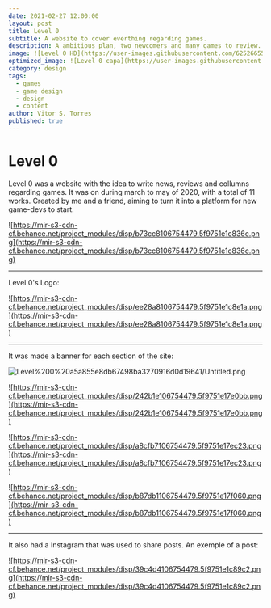 ```yaml
---
date: 2021-02-27 12:00:00
layout: post
title: Level 0
subtitle: A website to cover everthing regarding games.
description: A ambitious plan, two newcomers and many games to review.
image: ![Level 0 HD](https://user-images.githubusercontent.com/62526655/110020139-fc88d100-7d07-11eb-801e-82505d66ec69.png)
optimized_image: ![Level 0 capa](https://user-images.githubusercontent.com/62526655/110020169-04e10c00-7d08-11eb-9a63-7e598bb5d4a1.png)
category: design
tags:
  - games
  - game design
  - design
  - content
author: Vitor S. Torres
published: true
---
```


# Level 0

Level 0 was a website with the idea to write news, reviews and collumns regarding games. It was on during march to may of 2020, with a total of 11 works. Created by me and a friend, aiming to turn it into a platform for new game-devs to start.

![https://mir-s3-cdn-cf.behance.net/project_modules/disp/b73cc8106754479.5f9751e1c836c.png](https://mir-s3-cdn-cf.behance.net/project_modules/disp/b73cc8106754479.5f9751e1c836c.png)

---

 Level 0's Logo:

![https://mir-s3-cdn-cf.behance.net/project_modules/disp/ee28a8106754479.5f9751e1c8e1a.png](https://mir-s3-cdn-cf.behance.net/project_modules/disp/ee28a8106754479.5f9751e1c8e1a.png)

---

It was made a banner for each section of the site:

![Level%200%20a5a855e8db67498ba3270916d0d19641/Untitled.png](https://mir-s3-cdn-cf.behance.net/project_modules/disp/1fcd43106754479.5f9751e17e750.jpg)

![https://mir-s3-cdn-cf.behance.net/project_modules/disp/242b1e106754479.5f9751e17e0bb.png](https://mir-s3-cdn-cf.behance.net/project_modules/disp/242b1e106754479.5f9751e17e0bb.png)

![https://mir-s3-cdn-cf.behance.net/project_modules/disp/a8cfb7106754479.5f9751e17ec23.png](https://mir-s3-cdn-cf.behance.net/project_modules/disp/a8cfb7106754479.5f9751e17ec23.png)

![https://mir-s3-cdn-cf.behance.net/project_modules/disp/b87db1106754479.5f9751e17f060.png](https://mir-s3-cdn-cf.behance.net/project_modules/disp/b87db1106754479.5f9751e17f060.png)

---

It also had a Instagram that was used to share posts. An exemple of a post:

![https://mir-s3-cdn-cf.behance.net/project_modules/disp/39c4d4106754479.5f9751e1c89c2.png](https://mir-s3-cdn-cf.behance.net/project_modules/disp/39c4d4106754479.5f9751e1c89c2.png)
